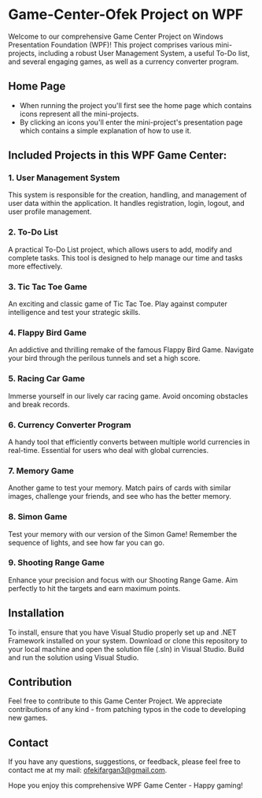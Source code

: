 # Game-Center-Ofek Project on WPF

Welcome to our comprehensive Game Center Project on Windows Presentation Foundation (WPF)! This project comprises various mini-projects, including a robust User Management System, a useful To-Do list, and several engaging games, as well as a currency converter program. 


## Home Page
- When running the project you'll first see the home page which contains icons represent all the mini-projects.
- By clicking an icons you'll enter the mini-project's presentation page which contains a simple explanation of how to use it.

## Included Projects in this WPF Game Center:

### 1. User Management System
This system is responsible for the creation, handling, and management of user data within the application. It handles registration, login, logout, and user profile management.

### 2. To-Do List
A practical To-Do List project, which allows users to add, modify and complete tasks. This tool is designed to help manage our time and tasks more effectively.

### 3. Tic Tac Toe Game
An exciting and classic game of Tic Tac Toe. Play against computer intelligence and test your strategic skills.

### 4. Flappy Bird Game
An addictive and thrilling remake of the famous Flappy Bird Game. Navigate your bird through the perilous tunnels and set a high score.

### 5. Racing Car Game
Immerse yourself in our lively car racing game. Avoid oncoming obstacles and break records.

### 6. Currency Converter Program
A handy tool that efficiently converts between multiple world currencies in real-time. Essential for users who deal with global currencies.

### 7. Memory Game
Another game to test your memory. Match pairs of cards with similar images, challenge your friends, and see who has the better memory.

### 8. Simon Game
Test your memory with our version of the Simon Game! Remember the sequence of lights, and see how far you can go.

### 9. Shooting Range Game
Enhance your precision and focus with our Shooting Range Game. Aim perfectly to hit the targets and earn maximum points. 


## Installation

To install, ensure that you have Visual Studio properly set up and .NET Framework installed on your system. Download or clone this repository to your local machine and open the solution file (.sln) in Visual Studio. Build and run the solution using Visual Studio.


## Contribution

Feel free to contribute to this Game Center Project. We appreciate contributions of any kind - from patching typos in the code to developing new games.


## Contact

If you have any questions, suggestions, or feedback, please feel free to contact me at my mail: ofekifargan3@gmail.com.

Hope you enjoy this comprehensive WPF Game Center - Happy gaming!
